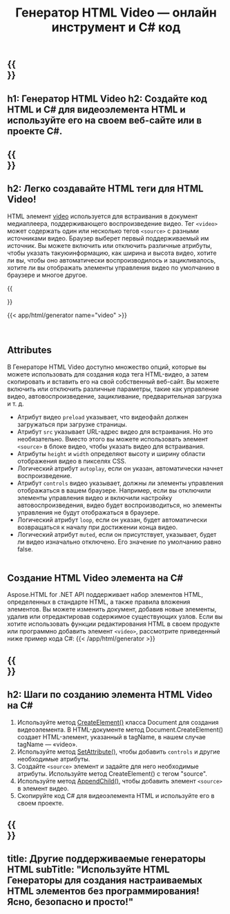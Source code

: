 ﻿---
translation: true
title: Генератор HTML Video — онлайн инструмент и C# код
template: /templates/_template-generators-child.md
description: HTML Video Generator создает код HTML и C# для элемента видео. Вы можете сгенерировать код и использовать его на своем веб-сайте или в проекте C#.
url: /net/generators/video/
platformtag: net
generator: Генератор HTML Video
element: HTML video
tag: video
---

{{<section banner>}}
---
h1: Генератор HTML Video
h2: Создайте код HTML и C# для видеоэлемента HTML и используйте его на своем веб-сайте или в проекте C#.
---

{{<section overview>}}
---
h2: Легко создавайте HTML теги для HTML Video!
---

HTML элемент [video](https://html.spec.whatwg.org/multipage/media.html#the-video-element) используется для встраивания в документ медиаплеера, поддерживающего воспроизведение видео. Тег `<video>` может содержать один или несколько тегов `<source>` с разными источниками видео. Браузер выберет первый поддерживаемый им источник. Вы можете включить или отключить различные атрибуты, чтобы указать такую ​​информацию, как ширина и высота видео, хотите ли вы, чтобы оно автоматически воспроизводилось и зацикливалось, хотите ли вы отображать элементы управления видео по умолчанию в браузере и многое другое.

{{<section plugin>}}

{{< app/html/generator name="video" >}}

<br>
<h2> Attributes </h2>

В Генераторе HTML Video доступно множество опций, которые вы можете использовать для создания кода тега HTML-видео, а затем скопировать и вставить его на свой собственный веб-сайт. Вы можете включить или отключить различные параметры, такие как управление видео, автовоспроизведение, зацикливание, предварительная загрузка и т. д.

 - Атрибут видео `preload` указывает, что видеофайл должен загружаться при загрузке страницы.
 - Атрибут `src` указывает URL-адрес видео для встраивания. Но это необязательно. Вместо этого вы можете использовать элемент `<source>` в блоке видео, чтобы указать видео для встраивания.
 - Атрибуты `height` и `width` определяют высоту и ширину области отображения видео в пикселях CSS.
 - Логический атрибут `autoplay`, если он указан, автоматически начнет воспроизведение.
 - Атрибут `controls` видео указывает, должны ли элементы управления отображаться в вашем браузере. Например, если вы отключили элементы управления видео и включили настройку автовоспроизведения, видео будет воспроизводиться, но элементы управления не будут отображаться в браузере.
 - Логический атрибут `loop`, если он указан, будет автоматически возвращаться к началу при достижении конца видео.
 - Логический атрибут `muted`, если он присутствует, указывает, будет ли видео изначально отключено. Его значение по умолчанию равно false.
<br><br>

<h2> Создание HTML Video элемента на C#</h2>

Aspose.HTML for .NET API поддерживает набор элементов HTML, определенных в стандарте HTML, а также правила вложения элементов. Вы можете изменить документ, добавив новые элементы, удалив или отредактировав содержимое существующих узлов. Если вы хотите использовать функции редактирования HTML в своем продукте или программно добавить элемент `<video>`, рассмотрите приведенный ниже пример кода C#:
{{< /app/html/generator >}}

{{<section steps>}}
---
h2: Шаги по созданию элемента HTML Video на C#
---
1. Используйте метод [CreateElement()](https://reference.aspose.com/html/net/aspose.html.dom/document/createelement/) класса Document для создания видеоэлемента. В HTML-документе метод Document.CreateElement() создает HTML-элемент, указанный в tagName, в нашем случае tagName — «video».
2. Используйте метод [SetAttribute()](https://reference.aspose.com/html/net/aspose.html.dom/element/setattribute/), чтобы добавить `controls` и другие необходимые атрибуты.
3. Создайте `<source>` элемент и задайте для него необходимые атрибуты. Используйте метод CreateElement() с тегом "source".
4. Используйте метод [AppendChild()](https://reference.aspose.com/html/net/aspose.html.dom/node/appendchild/), чтобы добавить элемент `<source>` в элемент видео.
5. Скопируйте код C# для видеоэлемента HTML и используйте его в своем проекте.

{{<section other-generators>}}
---
title: Другие поддерживаемые генераторы HTML
subTitle: "Используйте HTML Генераторы для создания настраиваемых HTML элементов без программирования! Ясно, безопасно и просто!"
---